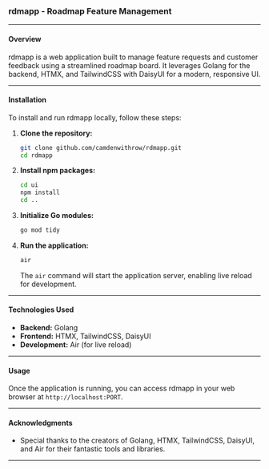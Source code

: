 ### rdmapp - Roadmap Feature Management

---

#### Overview
rdmapp is a  web application built to manage feature requests and customer feedback using a streamlined roadmap board. It leverages Golang for the backend, HTMX, and TailwindCSS with DaisyUI for a modern, responsive UI.

---

#### Installation

To install and run rdmapp locally, follow these steps:

1. **Clone the repository:**
   ```bash
   git clone github.com/camdenwithrow/rdmapp.git
   cd rdmapp
   ```

2. **Install npm packages:**
   ```bash
   cd ui
   npm install
   cd ..
   ```

3. **Initialize Go modules:**
   ```bash
   go mod tidy
   ```

4. **Run the application:**
   ```bash
   air
   ```

   The `air` command will start the application server, enabling live reload for development.

---

#### Technologies Used

- **Backend:** Golang
- **Frontend:** HTMX, TailwindCSS, DaisyUI
- **Development:** Air (for live reload)

---

#### Usage

Once the application is running, you can access rdmapp in your web browser at `http://localhost:PORT`.

---

#### Acknowledgments

- Special thanks to the creators of Golang, HTMX, TailwindCSS, DaisyUI, and Air for their fantastic tools and libraries.

---
